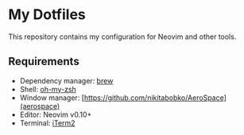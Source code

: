 # My Dotfiles

This repository contains my configuration for Neovim and other tools.

## Requirements

- Dependency manager: [brew](https://brew.sh/)
- Shell: [oh-my-zsh](https://ohmyz.sh/)
- Window manager: [https://github.com/nikitabobko/AeroSpace](aerospace)
- Editor: Neovim v0.10+
- Terminal: [iTerm2](https://iterm2.com/)
